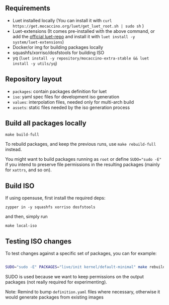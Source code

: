 ## Requirements

- Luet installed locally (You can install it with `curl https://get.mocaccino.org/luet/get_luet_root.sh | sudo sh` )
- Luet-extensions (It comes pre-installed with the above command, or add the [official luet-repo](https://github.com/Luet-lab/luet-repo) and install it with `luet install -y system/luet-extensions`)
- Docker/or img for building packages locally
- squashfs/xorriso/dosfstools for building ISO
- yq (`luet install -y repository/mocaccino-extra-stable && luet install -y utils/yq`)

## Repository layout

- `packages`: contain packages definition for luet
- `iso`: yaml spec files for development iso generation
- `values`: interpolation files, needed only for multi-arch build
- `assets`: static files needed by the iso generation process

## Build all packages locally

```
make build-full
```

To rebuild packages, and keep the previous runs, use `make rebuild-full` instead.

You might want to build packages running as `root` or define `SUDO="sudo -E"` if you intend to preserve file permissions in the resulting packages (mainly for `xattrs`, and so on).

## Build ISO

If using opensuse, first install the required deps:

```
zypper in -y squashfs xorriso dosfstools
```

and then, simply run

```
make local-iso
```

## Testing ISO changes

To test changes against a specific set of packages, you can for example:

```bash

SUDO="sudo -E" PACKAGES="live/init kernel/default-minimal" make rebuild local-iso

```

SUDO is used because we want to keep permissions on the output packages (not really required for experimenting).

Note: Remind to bump `definition.yaml` files where necessary, otherwise it would generate packages from existing images